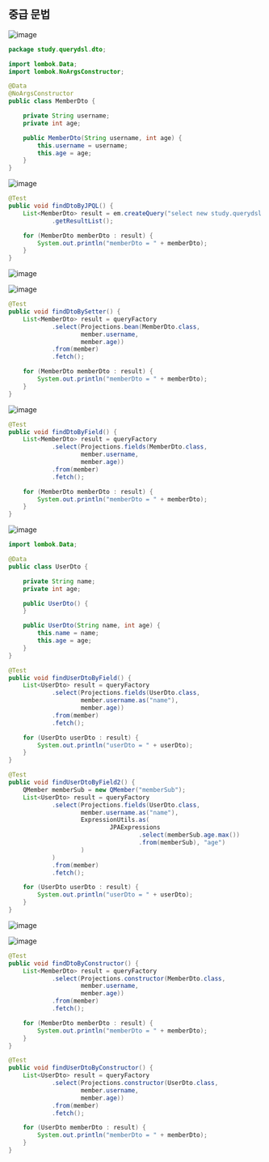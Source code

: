 ## **중급 문법**

![image](https://user-images.githubusercontent.com/79301439/189928823-715f8e5c-2762-4228-9ea0-01e576fc1c37.png)

```java
package study.querydsl.dto;

import lombok.Data;
import lombok.NoArgsConstructor;

@Data
@NoArgsConstructor
public class MemberDto {

    private String username;
    private int age;

    public MemberDto(String username, int age) {
        this.username = username;
        this.age = age;
    }
}
```

![image](https://user-images.githubusercontent.com/79301439/189929041-9d67b1d3-5611-45fa-8faa-6297fefaa672.png)

```java
@Test
public void findDtoByJPQL() {
    List<MemberDto> result = em.createQuery("select new study.querydsl.dto.MemberDto(m.username, m.age) from Member m", MemberDto.class)
            .getResultList();

    for (MemberDto memberDto : result) {
        System.out.println("memberDto = " + memberDto);
    }
}
```

![image](https://user-images.githubusercontent.com/79301439/189929293-d512f31b-8f4d-4577-aa22-46411248502a.png)

![image](https://user-images.githubusercontent.com/79301439/189929376-4d506936-897d-45cc-b63c-2578e0185603.png)

```java
@Test
public void findDtoBySetter() {
    List<MemberDto> result = queryFactory
            .select(Projections.bean(MemberDto.class,
                    member.username,
                    member.age))
            .from(member)
            .fetch();

    for (MemberDto memberDto : result) {
        System.out.println("memberDto = " + memberDto);
    }
}
```

![image](https://user-images.githubusercontent.com/79301439/189929687-31b0993f-9d9f-43f4-ab6c-99649aeacc28.png)

```java
@Test
public void findDtoByField() {
    List<MemberDto> result = queryFactory
            .select(Projections.fields(MemberDto.class,
                    member.username,
                    member.age))
            .from(member)
            .fetch();

    for (MemberDto memberDto : result) {
        System.out.println("memberDto = " + memberDto);
    }
}
```

![image](https://user-images.githubusercontent.com/79301439/189929973-0348aab1-e13c-4f62-b6e1-aebe303376f7.png)

```java
import lombok.Data;

@Data
public class UserDto {

    private String name;
    private int age;

    public UserDto() {
    }

    public UserDto(String name, int age) {
        this.name = name;
        this.age = age;
    }
}
```

```java
@Test
public void findUserDtoByField() {
    List<UserDto> result = queryFactory
            .select(Projections.fields(UserDto.class,
                    member.username.as("name"),
                    member.age))
            .from(member)
            .fetch();

    for (UserDto userDto : result) {
        System.out.println("userDto = " + userDto);
    }
}

@Test
public void findUserDtoByField2() {
    QMember memberSub = new QMember("memberSub");
    List<UserDto> result = queryFactory
            .select(Projections.fields(UserDto.class,
                    member.username.as("name"),
                    ExpressionUtils.as(
                            JPAExpressions
                                    .select(memberSub.age.max())
                                    .from(memberSub), "age")
                    )
            )
            .from(member)
            .fetch();

    for (UserDto userDto : result) {
        System.out.println("userDto = " + userDto);
    }
}
```

![image](https://user-images.githubusercontent.com/79301439/189930922-56eda624-4fa4-4155-85e4-577ee659e965.png)

![image](https://user-images.githubusercontent.com/79301439/189931125-81002850-de29-4ff8-86f5-5710e76c6695.png)

```java
@Test
public void findDtoByConstructor() {
    List<MemberDto> result = queryFactory
            .select(Projections.constructor(MemberDto.class,
                    member.username,
                    member.age))
            .from(member)
            .fetch();

    for (MemberDto memberDto : result) {
        System.out.println("memberDto = " + memberDto);
    }
}

@Test
public void findUserDtoByConstructor() {
    List<UserDto> result = queryFactory
            .select(Projections.constructor(UserDto.class,
                    member.username,
                    member.age))
            .from(member)
            .fetch();

    for (UserDto memberDto : result) {
        System.out.println("memberDto = " + memberDto);
    }
}
```
